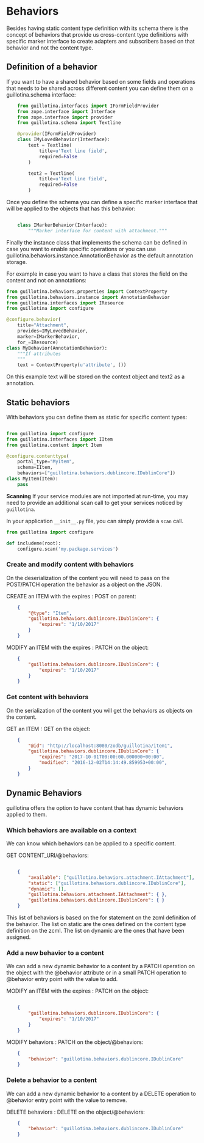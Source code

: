 # Behaviors

Besides having static content type definition with its schema there is the concept of behaviors that provide us cross-content type definitions with specific marker interface to create adapters and subscribers based on that behavior and not the content type.

## Definition of a behavior

If you want to have a shared behavior based on some fields and operations that needs to be shared across different content you can define them on a guillotina.schema interface:

```python
    from guillotina.interfaces import IFormFieldProvider
    from zope.interface import Interface
    from zope.interface import provider
    from guillotina.schema import Textline

    @provider(IFormFieldProvider)
    class IMyLovedBehavior(Interface):
        text = Textline(
            title=u'Text line field',
            required=False
        )

        text2 = Textline(
            title=u'Text line field',
            required=False
        )

```

Once you define the schema you can define a specific marker interface that will be applied to the objects that has this behavior:

```python

    class IMarkerBehavior(Interface):
        """Marker interface for content with attachment."""

```

Finally the instance class that implements the schema can be defined in case you want to enable specific operations or you can use guillotina.behaviors.instance.AnnotationBehavior as the default annotation storage.

For example in case you want to have a class that stores the field on the content and not on annotations:

```python
from guillotina.behaviors.properties import ContextProperty
from guillotina.behaviors.instance import AnnotationBehavior
from guillotina.interfaces import IResource
from guillotina import configure

@configure.behavior(
    title="Attachment",
    provides=IMyLovedBehavior,
    marker=IMarkerBehavior,
    for_=IResource)
class MyBehavior(AnnotationBehavior):
    """If attributes
    """
    text = ContextProperty(u'attribute', ())
```

On this example text will be stored on the context object and text2 as a annotation.


## Static behaviors

With behaviors you can define them as static for specific content types:

```python

from guillotina import configure
from guillotina.interfaces import IItem
from guillotina.content import Item

@configure.contenttype(
    portal_type="MyItem",
    schema=IItem,
    behaviors=["guillotina.behaviors.dublincore.IDublinCore"])
class MyItem(Item):
    pass
```

**Scanning**
If your service modules are not imported at run-time, you may need to provide an
additional scan call to get your services noticed by `guillotina`.

In your application `__init__.py` file, you can simply provide a `scan` call.

```python
from guillotina import configure

def includeme(root):
    configure.scan('my.package.services')
```


### Create and modify content with behaviors

On the deserialization of the content you will need to pass on the POST/PATCH operation the behavior as a object on the JSON.


CREATE an ITEM with the expires : POST on parent:

```json
    {
        "@type": "Item",
        "guillotina.behaviors.dublincore.IDublinCore": {
            "expires": "1/10/2017"
        }
    }
```

MODIFY an ITEM with the expires : PATCH on the object:

```json
    {
        "guillotina.behaviors.dublincore.IDublinCore": {
            "expires": "1/10/2017"
        }
    }
```

### Get content with behaviors

On the serialization of the content you will get the behaviors as objects on the content.

GET an ITEM : GET on the object:

```json
    {
        "@id": "http://localhost:8080/zodb/guillotina/item1",
        "guillotina.behaviors.dublincore.IDublinCore": {
            "expires": "2017-10-01T00:00:00.000000+00:00",
            "modified": "2016-12-02T14:14:49.859953+00:00",
        }
    }
```


## Dynamic Behaviors

guillotina offers the option to have content that has dynamic behaviors applied to them.

### Which behaviors are available on a context

We can know which behaviors can be applied to a specific content.

GET CONTENT_URI/@behaviors:

```json

    {
        "available": ["guillotina.behaviors.attachment.IAttachment"],
        "static": ["guillotina.behaviors.dublincore.IDublinCore"],
        "dynamic": [],
        "guillotina.behaviors.attachment.IAttachment": { },
        "guillotina.behaviors.dublincore.IDublinCore": { }
    }
```

This list of behaviors is based on the for statement on the zcml definition of the behavior. The list on static are the ones defined on the content type definition on the zcml. The list on dynamic are the ones that have been assigned.

### Add a new behavior to a content

We can add a new dynamic behavior to a content by a PATCH operation on the object with the @behavior attribute or in a small PATCH operation to @behavior entry point with the value to add.

MODIFY an ITEM with the expires : PATCH on the object:

```json

    {
        "guillotina.behaviors.dublincore.IDublinCore": {
            "expires": "1/10/2017"
        }
    }
```

MODIFY behaviors : PATCH on the object/@behaviors:

```json
    {
        "behavior": "guillotina.behaviors.dublincore.IDublinCore"
    }
```

### Delete a behavior to a content

We can add a new dynamic behavior to a content by a DELETE operation to @behavior entry point with the value to remove.

DELETE behaviors : DELETE on the object/@behaviors:

```json
    {
        "behavior": "guillotina.behaviors.dublincore.IDublinCore"
    }
```
